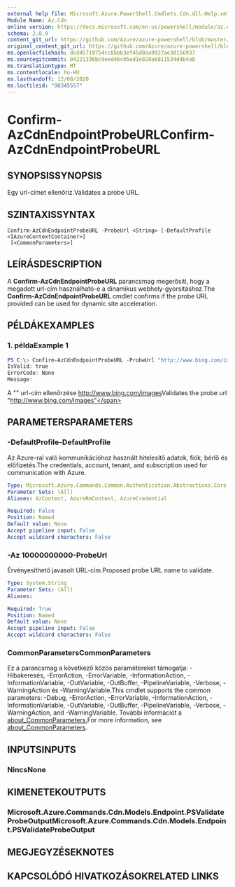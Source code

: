 ```yaml
---
external help file: Microsoft.Azure.PowerShell.Cmdlets.Cdn.dll-Help.xml
Module Name: Az.Cdn
online version: https://docs.microsoft.com/en-us/powershell/module/az.cdn/confirm-azcdnendpointprobeurl
schema: 2.0.0
content_git_url: https://github.com/Azure/azure-powershell/blob/master/src/Cdn/Cdn/help/Confirm-AzCdnEndpointProbeURL.md
original_content_git_url: https://github.com/Azure/azure-powershell/blob/master/src/Cdn/Cdn/help/Confirm-AzCdnEndpointProbeURL.md
ms.openlocfilehash: dcd45719754cc8bbb3ef45d8aa9927ae30156937
ms.sourcegitcommit: 04221336bc9eed46c05ed1e828a6811534d4b4ab
ms.translationtype: MT
ms.contentlocale: hu-HU
ms.lasthandoff: 12/08/2020
ms.locfileid: "98345557"
---
```

# <span data-ttu-id="4e379-101">Confirm-AzCdnEndpointProbeURL</span><span class="sxs-lookup"><span data-stu-id="4e379-101">Confirm-AzCdnEndpointProbeURL</span></span>

## <span data-ttu-id="4e379-102">SYNOPSIS</span><span class="sxs-lookup"><span data-stu-id="4e379-102">SYNOPSIS</span></span>
<span data-ttu-id="4e379-103">Egy url-címet ellenőriz.</span><span class="sxs-lookup"><span data-stu-id="4e379-103">Validates a probe URL.</span></span>

## <span data-ttu-id="4e379-104">SZINTAXIS</span><span class="sxs-lookup"><span data-stu-id="4e379-104">SYNTAX</span></span>

```
Confirm-AzCdnEndpointProbeURL -ProbeUrl <String> [-DefaultProfile <IAzureContextContainer>]
 [<CommonParameters>]
```

## <span data-ttu-id="4e379-105">LEÍRÁS</span><span class="sxs-lookup"><span data-stu-id="4e379-105">DESCRIPTION</span></span>
<span data-ttu-id="4e379-106">A **Confirm-AzCdnEndpointProbeURL** parancsmag megerősíti, hogy a megadott url-cím használható-e a dinamikus webhely-gyorsításhoz.</span><span class="sxs-lookup"><span data-stu-id="4e379-106">The **Confirm-AzCdnEndpointProbeURL** cmdlet confirms if the probe URL provided can be used for dynamic site acceleration.</span></span>

## <span data-ttu-id="4e379-107">PÉLDÁK</span><span class="sxs-lookup"><span data-stu-id="4e379-107">EXAMPLES</span></span>

### <span data-ttu-id="4e379-108">1. példa</span><span class="sxs-lookup"><span data-stu-id="4e379-108">Example 1</span></span>
```powershell
PS C:\> Confirm-AzCdnEndpointProbeURL -ProbeUrl "http://www.bing.com/images"
IsValid: true
ErrorCode: None
Message:
```

<span data-ttu-id="4e379-109">A "" url-cím ellenőrzése http://www.bing.com/images</span><span class="sxs-lookup"><span data-stu-id="4e379-109">Validates the probe url "http://www.bing.com/images"</span></span>

## <span data-ttu-id="4e379-110">PARAMETERS</span><span class="sxs-lookup"><span data-stu-id="4e379-110">PARAMETERS</span></span>

### <span data-ttu-id="4e379-111">-DefaultProfile</span><span class="sxs-lookup"><span data-stu-id="4e379-111">-DefaultProfile</span></span>
<span data-ttu-id="4e379-112">Az Azure-ral való kommunikációhoz használt hitelesítő adatok, fiók, bérlő és előfizetés.</span><span class="sxs-lookup"><span data-stu-id="4e379-112">The credentials, account, tenant, and subscription used for communication with Azure.</span></span>

```yaml
Type: Microsoft.Azure.Commands.Common.Authentication.Abstractions.Core.IAzureContextContainer
Parameter Sets: (All)
Aliases: AzContext, AzureRmContext, AzureCredential

Required: False
Position: Named
Default value: None
Accept pipeline input: False
Accept wildcard characters: False
```

### <span data-ttu-id="4e379-113">-Az 10000000000</span><span class="sxs-lookup"><span data-stu-id="4e379-113">-ProbeUrl</span></span>
<span data-ttu-id="4e379-114">Érvényesíthető javasolt URL-cím.</span><span class="sxs-lookup"><span data-stu-id="4e379-114">Proposed probe URL name to validate.</span></span>

```yaml
Type: System.String
Parameter Sets: (All)
Aliases:

Required: True
Position: Named
Default value: None
Accept pipeline input: False
Accept wildcard characters: False
```

### <span data-ttu-id="4e379-115">CommonParameters</span><span class="sxs-lookup"><span data-stu-id="4e379-115">CommonParameters</span></span>
<span data-ttu-id="4e379-116">Ez a parancsmag a következő közös paramétereket támogatja: -Hibakeresés, -ErrorAction, -ErrorVariable, -InformationAction, -InformationVariable, -OutVariable, -OutBuffer, -PipelineVariable, -Verbose, -WarningAction és -WarningVariable.</span><span class="sxs-lookup"><span data-stu-id="4e379-116">This cmdlet supports the common parameters: -Debug, -ErrorAction, -ErrorVariable, -InformationAction, -InformationVariable, -OutVariable, -OutBuffer, -PipelineVariable, -Verbose, -WarningAction, and -WarningVariable.</span></span> <span data-ttu-id="4e379-117">További információt a [about_CommonParameters.](http://go.microsoft.com/fwlink/?LinkID=113216)</span><span class="sxs-lookup"><span data-stu-id="4e379-117">For more information, see [about_CommonParameters](http://go.microsoft.com/fwlink/?LinkID=113216).</span></span>

## <span data-ttu-id="4e379-118">INPUTS</span><span class="sxs-lookup"><span data-stu-id="4e379-118">INPUTS</span></span>

### <span data-ttu-id="4e379-119">Nincs</span><span class="sxs-lookup"><span data-stu-id="4e379-119">None</span></span>

## <span data-ttu-id="4e379-120">KIMENETEK</span><span class="sxs-lookup"><span data-stu-id="4e379-120">OUTPUTS</span></span>

### <span data-ttu-id="4e379-121">Microsoft.Azure.Commands.Cdn.Models.Endpoint.PSValidateProbeOutput</span><span class="sxs-lookup"><span data-stu-id="4e379-121">Microsoft.Azure.Commands.Cdn.Models.Endpoint.PSValidateProbeOutput</span></span>

## <span data-ttu-id="4e379-122">MEGJEGYZÉSEK</span><span class="sxs-lookup"><span data-stu-id="4e379-122">NOTES</span></span>

## <span data-ttu-id="4e379-123">KAPCSOLÓDÓ HIVATKOZÁSOK</span><span class="sxs-lookup"><span data-stu-id="4e379-123">RELATED LINKS</span></span>
